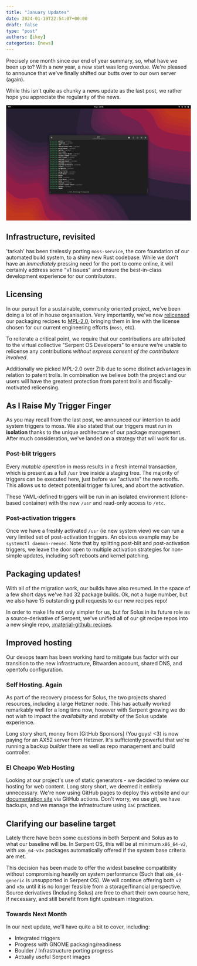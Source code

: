 ```yaml
---
title: "January Updates"
date: 2024-01-19T22:54:07+00:00
draft: false
type: "post"
authors: [ikey]
categories: [news]
---
```


Precisely one month since our end of year summary, so, what have we been up to?
With a new year, a new start was long overdue. We're pleased to announce that we've
finally shifted our butts over to our own server (again).

While this isn't quite as chunky a news update as the last post, we rather hope you appreciate
the regularity of the news.

![moss in action](../../static/img/blog/january-updates/Featured.webp)

<!-- more -->

## Infrastructure, revisited

'tarkah' has been tirelessly porting `moss-service`, the core foundation of our automated build system,
to a shiny new Rust codebase. While we don't have an *immediately* pressing need for the port to
come online, it will certainly address some "v1 issues" and ensure the best-in-class development
experience for our contributors.

## Licensing

In our pursuit for a sustainable, community oriented project, we've been doing a lot of in house organisation.
Very importantly, we've now [relicensed](https://github.com/serpent-os/recipes/issues/2) our packaging recipes to [MPL-2.0](https://spdx.org/licenses/MPL-2.0.html), bringing them in line with the license chosen for our current engineering efforts (`moss`, etc).

To reiterate a critical point, we require that our contributions are attributed to the virtual collective "Serpent OS Developers"
to ensure we're unable to relicense any contributions *without express consent of the contributors involved*.

Additionally we picked MPL-2.0 over Zlib due to some distinct advantages in relation to patent trolls. In combination
we believe both the project and our users will have the greatest protection from patent trolls and fiscally-motivated
relicensing.

## As I Raise My Trigger Finger

As you may recall from the last post, we announced our intention to add system triggers to moss.
We also stated that our triggers must run in **isolation** thanks to the unique architecture of our
package management. After much consideration, we've landed on a strategy that will work for us.

### Post-blit triggers

Every *mutable operation* in moss results in a fresh internal transaction, which is present as a full
`/usr` tree inside a staging tree. The majority of triggers can be executed here, just before we "activate"
the new rootfs. This allows us to detect potential trigger failures, and abort the activation.

These YAML-defined triggers will be run in an isolated environment (clone-based container) with the new `/usr`
and read-only access to `/etc`.

### Post-activation triggers

Once we have a freshly activated `/usr` (ie new system view) we can run a very limited set of post-activation
triggers. An obvious example may be `systemctl daemon-reexec`. Note that by splitting post-blit and post-activation
triggers, we leave the door open to multiple activation strategies for non-simple updates, including soft reboots
and kernel patching.

## Packaging updates!

With all of the migration work, our builds have also resumed. In the space of a few short days we've had 32 package
builds. Ok, not a huge number, but we also have 15 outstanding pull requests to our new recipes repo!

In order to make life not only simpler for us, but for Solus in its future role as a source-derivative of Serpent, we've
unified all of our git recipe repos into a new single repo, [:material-github: recipes](https://github.com/serpent-os/recipes).

## Improved hosting

Our devops team has been working hard to mitigate bus factor with our transition to the new infrastructure, Bitwarden account,
shared DNS, and opentofu configuration.

### Self Hosting. Again

As part of the recovery process for Solus, the two projects shared resources, including
a large Hetzner node. This has actually worked remarkably well for a long time now, however
with Serpent growing we do not wish to impact the *availability* and *stability* of the Solus
update experience.

Long story short, money from [GitHub Sponsors] (You guys! <3) is now paying for an AX52 server
from Hetzner. It's sufficiently powerful that we're running a backup *builder* there as well as
repo management and build controller.

### El Cheapo Web Hosting

Looking at our project's use of static generators - we decided to review our hosting for web content.
Long story short, we deemed it entirely unnecessary. We're now using GitHub pages to deploy this
website and our [documentation site](https://docs.serpentos.com) via GitHub actions. Don't worry,
we use git, we have backups, and we manage the infrastructure using `IaC` practices.

## Clarifying our baseline target

Lately there have been some questions in both Serpent and Solus as to what our baseline will be.
In Serpent OS, this will be at minimum `x86_64-v2`, with `x86_64-v3x` packages automatically
offered if the system base criteria are met.

This decision has been made to offer the widest baseline compatibility without compromising heavily
on system performance (Such that `x86_64-generic` is unsupported in Serpent OS). We will continue
offering both `v2` and `v3x` until it is no longer feasible from a storage/financial perspective.
Source derivatives (Including Solus) are free to chart their own course here, if necessary,
and still benefit from tight upstream integration.

### Towards Next Month

In our next update, we'll have quite a bit to cover, including:

 - Integrated triggers
 - Progress with GNOME packaging/readiness
 - Boulder / Infrastructure porting progress
 - Actually useful Serpent images

